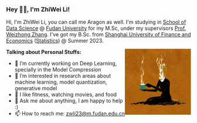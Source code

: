 ### Hey 👋🏽, I'm ZhiWei Li!

Hi, I'm ZhiWei Li, you can call me Aragon as well. I'm studying in [School of Data Science](https://sds.fudan.edu.cn/) @ [Fudan University](https://www.fudan.edu.cn/) for my M.Sc, under my supervisors [Prof. Weizhong Zhang](https://weizhonz.github.io/index.html). I've got my B.Sc. from [Shanghai University of Finance and Economics](https://www.sufe.edu.cn/) ([Statistics](https://ssm.sufe.edu.cn/)) @ Summer 2023. 

<img align="right" alt="GIF" src="cup.gif" width="180" height="180" />

**Talking about Personal Stuffs:**

- 🌱 I’m currently working on Deep Learning, specially in the Model Compression
- 👀 I’m interested in research areas about machine learning, model quantization, generative model
- 🎱 I like fitness, watching movies, and food 
- 💬 Ask me about anything, I am happy to help :)
- 📫 How to reach me: zwli23@m.fudan.edu.cn


<!--
## Publication

**Low Precision Local Training is Enough for Federated Learning**  
**Zhiwei Li**\*, Yiqiu Li\*, Binbin Lin, Zhongming Jin, Weizhong Zhang#.  
*The 38th Annual Conference on Neural Information Processing Systems, 2024. (NeurIPS 2024)*
-->
